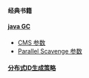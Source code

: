 #### 经典书籍
#### [java GC](http://1437b9a5.wiz06.com/wapp/pages/view/share/s/0kdXCB0UZQj22PcWQg35DuKC1INq733NE4iw2UjJ7c3K8SSs)
* [CMS 参数](http://1437b9a5.wiz06.com/wapp/pages/view/share/s/0kdXCB0UZQj22PcWQg35DuKC3ywYar2AaAbh2SlvzX1V_NRN)
* [Parallel Scavenge 参数](http://1437b9a5.wiz06.com/wapp/pages/view/share/s/0kdXCB0UZQj22PcWQg35DuKC0cjQrQ0uKko42As8QV0U1uqz)    
#### [分布式ID生成策略](http://1437b9a5.wiz06.com/wapp/pages/view/share/s/0kdXCB0UZQj22PcWQg35DuKC2HO_N82AWQ2e2tvjR03GncY7)
